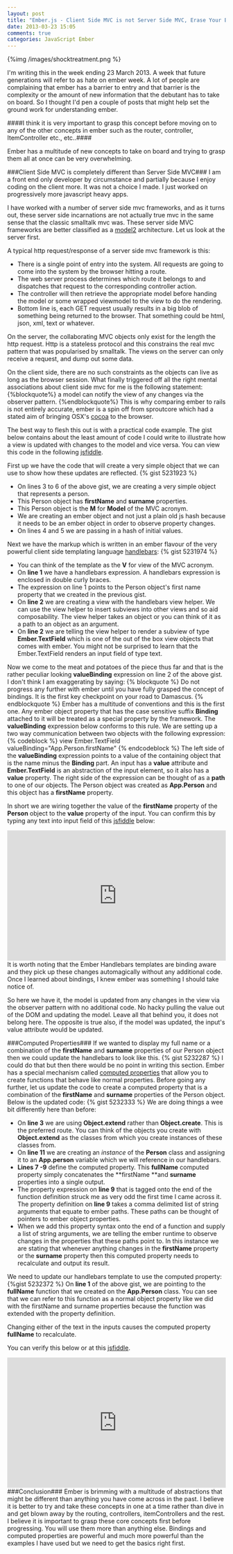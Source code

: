 ```yaml
---
layout: post
title: "Ember.js - Client Side MVC is not Server Side MVC, Erase Your Brain"
date: 2013-03-23 15:05
comments: true
categories: JavaScript Ember
---
```

{%img /images/shocktreatment.png %}

I'm writing this in the week ending 23 March 2013.  A week that future generations will refer to as hate on ember week.  A lot of people are complaining that ember has a barrier to entry and that barrier is the complexity or the amount of new information that the debutant has to take on board.  So I thought I'd pen a couple of posts that might help set the ground work for understanding ember.

####I think it is very important to grasp this concept before moving on to any of the other concepts in ember such as the router, controller, ItemController etc., etc..####

Ember has a multitude of new concepts to take on board and trying to grasp them all at once can be very overwhelming.

###Client Side MVC is completely different than Server Side MVC###
I am a front end only developer by circumstance and partially because I enjoy coding on the client more.  It was not a choice I made.  I just worked on progressively more javascript heavy apps. 

I have worked with a number of server side mvc frameworks, and as it turns out, these server side incarnations are not actually true mvc in the same sense that the classic smalltalk mvc was.  These server side MVC frameworks are better classified as a <a href="http://en.wikipedia.org/wiki/Model2" target="_blank">model2</a> architecture.  Let us look at the server first.

A typical http request/response of a server side mvc framework is this:

- There is a single point of entry into the system.  All requests are going to come into the system by the browser hitting a route.
- The web server process determines which route it belongs to and dispatches that request to the corresponding controller action.
- The controller will then retrieve the appropriate model before handing the model or some wrapped viewmodel to the view to do the rendering.
- Bottom line is, each GET request usually results in a big blob of something being returned to the browser.  That something could be html, json, xml, text or whatever.

On the server, the collaborating MVC objects only exist for the length the http request.  Http is a stateless protocol and this constrains the real mvc pattern that was popularised by smalltalk.  The views on the server can only receive a request, and dump out some data.

On the client side, there are no such constraints as the objects can live as long as the browser session.  What finally triggered off all the right mental associations about client side mvc for me is the following statement:
{%blockquote%}
a model can notify the view of any changes via the observer pattern.
{%endblockquote%}
This is why comparing ember to rails is not entirely accurate, ember is a spin off from sproutcore which had a stated aim of bringing OSX's <a href="https://developer.apple.com/technologies/mac/cocoa.html" target="_blank">cocoa</a> to the browser.

The best way to flesh this out is with a practical code example.  The gist below contains about the least amount of code I could write to illustrate how a view is updated with changes to the model and vice versa.  You can view this code in the following <a href="http://jsfiddle.net/EhyMR/61/" target="_blankd">jsfiddle</a>.

First up we have the code that will create a very simple object that we can use to show how these updates are reflected.
{% gist 5231923 %}

- On lines 3 to 6 of the above gist, we are creating a very simple object that represents a person. 
- This Person object has **firstName** and **surname** properties.
- This Person object is the **M** for **Model** of the MVC acronym.
- We are creating an ember object and not just a plain old js hash because it needs to be an ember object in order to observe property changes.
- On lines 4 and 5 we are passing in a hash of initial values.

Next we have the markup which is written in an ember flavour of the very powerful client side templating language <a href="http://handlebarsjs.com/" target="_blank">handlebars</a>:
{% gist 5231974 %}
- You can think of the template as the **V** for view of the MVC acronym.
- On **line 1** we have a handlebars expression.  A handlebars expression is enclosed in double curly braces.
- The expression on line 1 points to the Person object's first name property that we created in the previous gist.
- On **line 2** we are creating a view with the handlebars view helper.  We can use the view helper to insert subviews into other views and so aid composability. The view helper takes an object or you can think of it as a path to an object as an argument.  
- On **line 2** we are telling the view helper to render a subview of type **Ember.TextField** which is one of the out of the box view objects that comes with ember.  You might not be surprised to learn that the Ember.TextField renders an input field of type text.

Now we come to the meat and potatoes of the piece thus far and that is the rather peculiar looking **valueBinding** expression on line 2 of the above gist.  I don't think I am exaggerating by saying:
{% blockquote %}
Do not progress any further with ember until you have fully grasped the concept of bindings.  It is the first key checkpoint on your road to Damascus.
{% endblockquote %} 
Ember has a multitude of conventions and this is the first one.  Any ember object property that has the case sensitive suffix **Binding** attached to it will be treated as a special property by the framework.  The **valueBinding** expression below conforms to this rule.  We are setting up a two way communication between two objects with the following expression:
{% codeblock %}
view Ember.TextField valueBinding="App.Person.firstName"
{% endcodeblock %}
The left side of the **valueBinding** expression points to a value of the containing object that is the name minus the **Binding** part.  An input has a **value** attribute and **Ember.TextField** is an abstraction of the input element, so it also has a **value** property.  The right side of the expression can be thought of as a **path** to one of our objects.  The Person object was created as **App.Person** and this object has a **firstName** property.

In short we are wiring together the value of the **firstName** property of the **Person** object to the **value** property of the input.  You can confirm this by typing any text into input field of this <a href="http://jsfiddle.net/EhyMR/61/" target="_blankd">jsfiddle</a> below:
<iframe width="100%" height="300" src="http://jsfiddle.net/EhyMR/61/embedded/" allowfullscreen="allowfullscreen" frameborder="0"></iframe>
It is worth noting that the Ember Handlebars templates are binding aware and they pick up these changes automagically without any additional code.  Once I learned about bindings, I knew ember was something I should take notice of.

So here we have it, the model is updated from any changes in the view via the observer pattern with no additional code.  No hacky pulling the value out of the DOM and updating the model.  Leave all that behind you, it does not belong here.  The opposite is true also, if the model was updated, the input's value attribute would be updated.

###Computed Properties###
If we wanted to display my full name or a combination of the **firstName** and **surname** properties of our Person object then we could update the handlebars to look like this.
{% gist 5232287 %}
I could do that but then there would be no point in writing this section.  Ember has a special mechanism called <a href="http://emberjs.com/guides/object-model/computed-properties/" target="_blank">computed properties</a> that allow you to create functions that behave like normal properties.  Before going any further, let us update the code to create a computed property that is a combination of the **firstName** and **surname** properties of the Person object.  Below is the updated code:
{% gist 5232333 %}
We are doing things a wee bit differently here than before:
	
- On **line 3** we are using **Object.extend** rather than **Object.create**.  This is the preferred route.  You can think of the objects you create with **Object.extend** as the classes from which you create instances of these classes from.  
- On **line 11** we are creating an *instance* of the **Person** class and assigning it to an **App.person** variable which we will reference in our handlebars.
- **Lines 7 -9** define the computed property.  This **fullName** computed property simply concatenates the **firstName **and  **surname** properties into a single output.
- The property expression on **line 9** that is tagged onto the end of the function definition struck me as very odd the first time I came across it.  The property definition on **line 9** takes a comma delimited list of string arguments that equate to ember paths.  These paths can be thought of pointers to ember object properties.  
-  When we add this property syntax onto the end of a function and supply a list of string arguments, we are telling the ember runtime to observe changes in the properties that these paths point to.  In this instance we are stating that whenever anything changes in the **firstName** property or the **surname** property then this computed property needs to recalculate and output its result.  

We need to update our handlebars template to use the computed property:
{%gist 5232372 %}
On **line 1** of the above gist, we are pointing to the **fullName** function that we created on the **App.Person** class.  You can see that we can refer to this function as a normal object property like we did with the firstName and surname properties because the function was extended with the property definition.

Changing either of the text in the inputs causes the computed property **fullName** to recalculate.  

You can verify this below or at this <a href="http://jsfiddle.net/dagda1/Jr4CB/4/" target="_blank">jsfiddle</a>.
<iframe width="100%" height="300" src="http://jsfiddle.net/dagda1/Jr4CB/4/embedded/result/" allowfullscreen="allowfullscreen" frameborder="0"></iframe>
###Conclusion###
Ember is brimming with a multitude of abstractions that might be different than anything you have come across in the past.  I believe it is better to try and take these concepts in one at a time rather than dive in and get blown away by the routing, controllers, itemControllers and the rest.  I believe it is important to grasp these core concepts first before progressing.  You will use them more than anything else.  Bindings and computed properties are powerful and much more powerful than the examples I have used but we need to get the basics right first.



